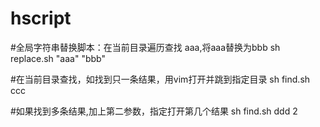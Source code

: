 # hscript

#全局字符串替换脚本：在当前目录遍历查找 aaa,将aaa替换为bbb
sh replace.sh "aaa"  "bbb"

#在当前目录查找，如找到只一条结果，用vim打开并跳到指定目录
sh find.sh ccc 

#如果找到多条结果,加上第二参数，指定打开第几个结果 
sh find.sh ddd 2
